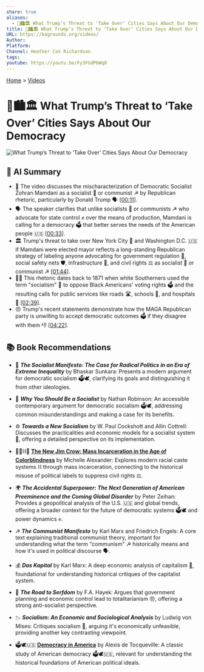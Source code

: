 ```yaml
---
share: true
aliases:
  - 👑🏙️🏛️ What Trump’s Threat to ‘Take Over’ Cities Says About Our Democracy
title: 👑🏙️🏛️ What Trump’s Threat to ‘Take Over’ Cities Says About Our Democracy
URL: https://bagrounds.org/videos/
Author: 
Platform: 
Channel: Heather Cox Richardson
tags: 
youtube: https://youtu.be/Fy3FGdPbWq8
---
```

[Home](../index.md) > [Videos](./index.md)  
# 👑🏙️🏛️ What Trump’s Threat to ‘Take Over’ Cities Says About Our Democracy  
![What Trump’s Threat to ‘Take Over’ Cities Says About Our Democracy](https://youtu.be/Fy3FGdPbWq8)  
  
## 🤖 AI Summary  
* 📢 The video discusses the mischaracterization of Democratic Socialist Zohran Mamdani as a socialist 🚩 or communist ☭ by Republican rhetoric, particularly by Donald Trump 🗣️ \[[00:11](http://www.youtube.com/watch?v=Fy3FGdPbWq8&t=11)\].  
* 🗣️ The speaker clarifies that unlike socialists 🚩 or communists ☭ who advocate for state control ✊ over the means of production, Mamdani is calling for a democracy 🗳️ that better serves the needs of the American people 🇺🇸 \[[00:33](http://www.youtube.com/watch?v=Fy3FGdPbWq8&t=33)\].  
* 🏛️ Trump's threat to take over New York City 🗽 and Washington D.C. 🇺🇸 if Mamdani were elected mayor reflects a long-standing Republican strategy of labeling anyone advocating for government regulation 📜, social safety nets 🛡️, infrastructure 🌉, and civil rights ⚖️ as socialist 🚩 or communist ☭ \[[01:44](http://www.youtube.com/watch?v=Fy3FGdPbWq8&t=104)\].  
* 👴🏿 This rhetoric dates back to 1871 when white Southerners used the term "socialism" 🚩 to oppose Black Americans' voting rights 🗳️ and the resulting calls for public services like roads 🛣️, schools 🏫, and hospitals 🏥 \[[02:39](http://www.youtube.com/watch?v=Fy3FGdPbWq8&t=159)\].  
* 😠 Trump's recent statements demonstrate how the MAGA Republican party is unwilling to accept democratic outcomes 🗳️ if they disagree with them 👎 \[[04:22](http://www.youtube.com/watch?v=Fy3FGdPbWq8&t=262)\].  
  
## 📚 Book Recommendations  
* 🚩 **_The Socialist Manifesto: The Case for Radical Politics in an Era of Extreme Inequality_** by Bhaskar Sunkara: Presents a modern argument for democratic socialism 🗳️🕊️, clarifying its goals and distinguishing it from other ideologies.  
  
* 📣 **_Why You Should Be a Socialist_** by Nathan Robinson: An accessible contemporary argument for democratic socialism 🗳️🕊️, addressing common misunderstandings and making a case for its benefits.  
  
* ⚙️ **_Towards a New Socialism_** by W. Paul Cockshott and Allin Cottrell: Discusses the practicalities and economic models for a socialist system 🚩, offering a detailed perspective on its implementation.  
  
* 🧑🏿⛓️🙈 **[The New Jim Crow: Mass Incarceration in the Age of Colorblindness](../books/the-new-jim-crow-mass-incarceration-in-the-age-of-colorblindness.md)** by Michelle Alexander: Explores modern racial caste systems ⛓️ through mass incarceration, connecting to the historical misuse of political labels to suppress civil rights ⚖️.  
  
* 🌍 **_The Accidental Superpower: The Next Generation of American Preeminence and the Coming Global Disorder_** by Peter Zeihan: Provides a geopolitical analysis of the U.S. 🇺🇸 and global trends, offering a broader context for the future of democratic systems 🗳️🕊️ and power dynamics ✊.  
  
* ☭ **_The Communist Manifesto_** by Karl Marx and Friedrich Engels: A core text explaining traditional communist theory, important for understanding what the term "communism" ☭ historically means and how it's used in political discourse 🗣️.  
  
* 💰 **_Das Kapital_** by Karl Marx: A deep economic analysis of capitalism 🏦, foundational for understanding historical critiques of the capitalist system.  
  
* 🚫 **_The Road to Serfdom_** by F.A. Hayek: Argues that government planning and economic control lead to totalitarianism 😠, offering a strong anti-socialist perspective.  
  
* 📉 **_Socialism: An Economic and Sociological Analysis_** by Ludwig von Mises: Critiques socialism 🚩, arguing it's economically unfeasible, providing another key contrasting viewpoint.  
  
* 🗳️🕊️🇺🇸 **[Democracy in America](../books/democracy-in-america.md)** by Alexis de Tocqueville: A classic study of American democracy 🗳️🕊️🇺🇸, relevant for understanding the historical foundations of American political ideals.